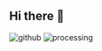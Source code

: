 ## Hi there 👋
![github](https://img.shields.io/badge/GitHub-000000?style=for-the-badge&logo=GitHub&logoColor=white)
![processing](https://img.shields.io/badge/Processing-blue?style=for-the-badge&logo=processingfoundation&logoColor=white)


<!--
**Mathias3e/Mathias3e** is a ✨ _special_ ✨ repository because its `README.md` (this file) appears on your GitHub profile.


Here are some ideas to get you started:

- 🔭 I’m currently working on ...
- 🌱 I’m currently learning ...
- 👯 I’m looking to collaborate on ...
- 🤔 I’m looking for help with ...
- 💬 Ask me about ...
- 📫 How to reach me: ...
- 😄 Pronouns: ...
- ⚡ Fun fact: ...
-->
